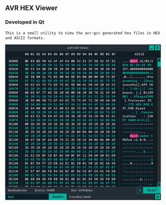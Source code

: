 ## **AVR HEX Viewer**
### **__Developed in Qt__**
    This is a small utility to view the avr-gcc generated hex files in HEX and ASCII formats.

![Screenshot](doc/screenshot.png)
